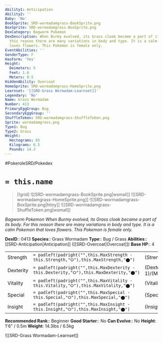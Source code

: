 ```yaml
---
Ability1: Anticipation
Ability2: ''
Baby: 'No'
BookSprite: SRD-wormadamgrass-BookSprite.png
BoxSprite: SRD-wormadamgrass-BoxSprite.png
DexCategory: Bagworm Pokemon
DexDescription: When Burmy evolved, its Grass cloak became a part of its body. For
  this reason there are many variations in body and type. It is a calm Pokemon that
  loves flowers. This Pokemon is female only.
EventAbilities: ''
GenderType: F
HasForm: 'Yes'
Height:
  Deimeters: 5
  Feet: 1.6
  Meters: 0.5
HiddenAbility: Overcoat
HomeSprite: SRD-wormadamgrass-HomeSprite.png
Learnset: '[[SRD-Grass Wormadam-Learnset]]'
Legendary: 'No'
Name: Grass Wormadam
Number: 413
PrimaryEggGroup: Bug
SecondaryEggGroup: ''
ShuffleToken: SRD-wormadamgrass-ShuffleToken.png
Sprite: wormadamgrass.png
Type1: Bug
Type2: Grass
Weight:
  Hectograms: 65
  Kilograms: 6.5
  Pounds: 14.3
---
```


#PokeroleSRD/Pokedex

# `= this.name`

> [!grid]
> ![[SRD-wormadamgrass-BookSprite.png|wsmall]]
> ![[SRD-wormadamgrass-HomeSprite.png]]
> ![[SRD-wormadamgrass-BoxSprite.png|htiny]]
> ![[SRD-wormadamgrass-ShuffleToken.png|wsmall]]


*Bagworm Pokemon*
*When Burmy evolved, its Grass cloak became a part of its body. For this reason there are many variations in body and type. It is a calm Pokemon that loves flowers. This Pokemon is female only.*

**DexID**:: 0413
**Species**:: Grass Wormadam
**Type**:: Bug / Grass
**Abilities**:: [[SRD-Anticipation|Anticipation]] ([[SRD-Overcoat|Overcoat]])
**Base HP**:: 4

|           |                                                                                        |                                          |
| --------- | -------------------------------------------------------------------------------------- | ---------------------------------------- |
| Strength  | `= padleft(padright("",this.MaxStrength - this.Strength,"⭘"),this.MaxStrength,"⬤")`    | (Strength::2)/(MaxStrength::4)   |
| Dexterity | `= padleft(padright("",this.MaxDexterity - this.Dexterity,"⭘"),this.MaxDexterity,"⬤")` | (Dexterity:: 1)/(MaxDexterity::3) |
| Vitality  | `= padleft(padright("",this.MaxVitality - this.Vitality,"⭘"),this.MaxVitality,"⬤")`    | (Vitality::3)/(MaxVitality::6)   |
| Special   | `= padleft(padright("",this.MaxSpecial - this.Special,"⭘"),this.MaxSpecial,"⬤")`       | (Special::2)/(MaxSpecial::5)     |
| Insight   | `= padleft(padright("",this.MaxInsight - this.Insight,"⭘"),this.MaxInsight,"⬤")`       | (Insight::2)/(MaxInsight::5)     |


**Recommended Rank**:: Beginner
**Good Starter**:: No
**Can Evolve**:: No
**Height**: 1'6" / 0.5m
**Weight**: 14.3lbs / 6.5kg

![[SRD-Grass Wormadam-Learnset]]